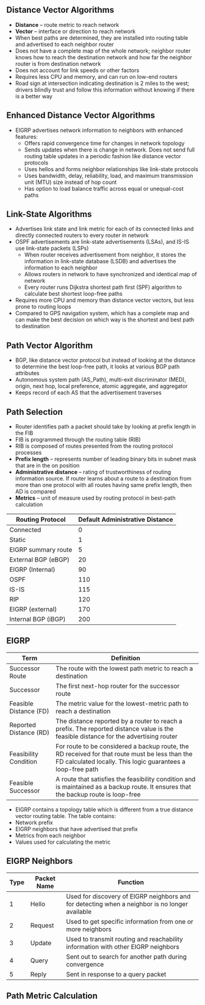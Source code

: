 ## Distance Vector Algorithms  
* **Distance** – route metric to reach network  
* **Vector** – interface or direction to reach network  
* When best paths are determined, they are installed into routing table and advertised to each neighbor router  
* Does not have a complete map of the whole network; neighbor router knows how to reach the destination network and how far the neighbor router is from destination network  
* Does not account for link speeds or other factors  
* Requires less CPU and memory, and can run on low-end routers  
* Road sign at intersection indicating destination is 2 miles to the west; drivers blindly trust and follow this information without knowing if there is a better way  


## Enhanced Distance Vector Algorithms  
* EIGRP advertises network information to neighbors with enhanced features:  
  * Offers rapid convergence time for changes in network topology  
  * Sends updates when there is change in network. Does not send full routing table updates in a periodic fashion like distance vector protocols  
  * Uses hellos and forms neighbor relationships like link-state protocols  
  * Uses bandwidth, delay, reliability, load, and maximum transmission unit (MTU) size instead of hop count  
  * Has option to load balance traffic across equal or unequal-cost paths  


## Link-State Algorithms  
* Advertises link state and link metric for each of its connected links and directly connected routers to every router in network  
* OSPF advertisements are link-state advertisements (LSAs), and IS-IS use link-state packets (LSPs)  
  * When router receives advertisement from neighbor, it stores the information in link-state database (LSDB) and advertises the information to each neighbor  
  * Allows routers in network to have synchronized and identical map of network  
  * Every router runs Dijkstra shortest path first (SPF) algorithm to calculate best shortest loop-free paths  
* Requires more CPU and memory than distance vector vectors, but less prone to routing loops  
* Compared to GPS navigation system, which has a complete map and can make the best decision on which way is the shortest and best path to destination  


## Path Vector Algorithm  
* BGP, like distance vector protocol but instead of looking at the distance to determine the best loop-free path, it looks at various BGP path attributes  
 * Autonomous system path (AS_Path), multi-exit discriminator (MED), origin, next hop, local preference, atomic aggregate, and aggregator  
 * Keeps record of each AS that the advertisement traverses  
 

## Path Selection  
* Router identifies path a packet should take by looking at prefix length in the FIB  
* FIB is programmed through the routing table (RIB)  
* RIB is composed of routes presented from the routing protocol processes  
 * **Prefix length** – represents number of leading binary bits in subnet mask that are in the on position  
 * **Administrative distance** – rating of trustworthiness of routing information source. If router learns about a route to a destination from more than one protocol with all routes having same prefix length, then AD is compared  
 * **Metrics** – unit of measure used by routing protocol in best-path calculation  


| **Routing Protocol** | **Default Administrative Distance** |
|	 --- 	|	 --- 	|
| Connected | 0 |
| Static | 1 |
| EIGRP summary route | 5 |
|External BGP (eBGP) | 20 |
|EIGRP (Internal) | 90 |
| OSPF | 110 |
| IS-IS | 115 |
| RIP | 120 |
| EIGRP (external) | 170 |
| Internal BGP (iBGP) | 200 |


## EIGRP
| **Term** | **Definition** |
| --- | --- |
| Successor Route | The route with the lowest path metric to reach a destination |
| Successor | The first next-hop router for the successor route |
| Feasible Distance (FD) | The metric value for the lowest-metric path to reach a destination |
| Reported Distance (RD) | The distance reported by a router to reach a prefix. The reported distance value is the feasible distance for the advertising router |
| Feasibility Condition | For route to be considered a backup route, the RD received for that route must be less than the FD calculated locally. This logic guarantees a loop-free path |
| Feasible Successor | A route that satisfies the feasibility condition and is maintained as a backup route. It ensures that the backup route is loop-free |  

* EIGRP contains a topology table which is different from a true distance vector routing table. The table contains:
 * Network prefix
 * EIGRP neighbors that have advertised that prefix
 * Metrics from each neighbor
 * Values used for calculating the metric


## EIGRP Neighbors  
| **Type** | **Packet Name** | **Function** |
| --- | --- | --- |
| 1 | Hello | Used for discovery of EIGRP neighbors and for detecting when a neighbor is no longer available |
| 2 | Request | Used to get specific information from one or more neighbors |
| 3 | Update | Used to transmit routing and reachability information with other EIGRP neighbors |
| 4 | Query | Sent out to search for another path during convergence |
| 5 | Reply | Sent in response to a query packet |  


## Path Metric Calculation  
